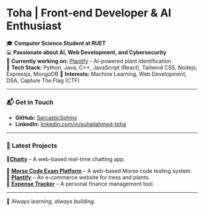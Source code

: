 # Toha | Front-end Developer & AI Enthusiast  

🎓 **Computer Science Student at RUET**  
💻 **Passionate about AI, Web Development, and Cybersecurity**  
📌 **Currently working on:** [Plantify](https://github.com/SarcasticSphinx/Plantify) - AI-powered plant identification  
🚀 **Tech Stack:** Python, Java, C++, JavaScript (React), Tailwind CSS, Nodejs, Expressjs, MongoDB
🎯 **Interests:** Machine Learning, Web Development, DSA, Capture The Flag (CTF)  

---

### 📬 Get in Touch  
- **GitHub:** [SarcasticSphinx](https://github.com/SarcasticSphinx)  
- **LinkedIn:** [linkedin.com/in/suhailahmed-toha](https://www.linkedin.com/in/suhailahmed-toha-92b1a0314/)  

---

### 📜 Latest Projects 
 
🔹[**Chatty**](https://github.com/SarcasticSphinx/Chatty) – A web-based real-time chatting app.  

🔹 [**Morse Code Exam Platform**](https://github.com/SarcasticSphinx/MorseCode) – A web-based Morse code testing system.  
🔹 [**Plantify**](https://github.com/SarcasticSphinx/Plantify) – An e-commerce website for tress and plants.  
🔹 [**Expense Tracker**](https://github.com/SarcasticSphinx/ExpenseTracker) – A personal finance management tool.  

---

🚀 *Always learning, always building.*  

